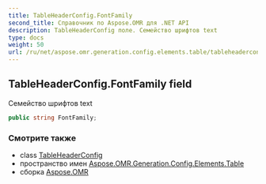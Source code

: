 ```yaml
---
title: TableHeaderConfig.FontFamily
second_title: Справочник по Aspose.OMR для .NET API
description: TableHeaderConfig поле. Семейство шрифтов text
type: docs
weight: 50
url: /ru/net/aspose.omr.generation.config.elements.table/tableheaderconfig/fontfamily/
---
```

## TableHeaderConfig.FontFamily field

Семейство шрифтов text

```csharp
public string FontFamily;
```

### Смотрите также

* class [TableHeaderConfig](../)
* пространство имен [Aspose.OMR.Generation.Config.Elements.Table](../../tableheaderconfig/)
* сборка [Aspose.OMR](../../../)


